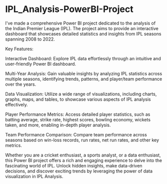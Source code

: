 # IPL_Analysis-PowerBI-Project
I've made a comprehensive Power BI project dedicated to the analysis of the Indian Premier League (IPL). The project aims to provide an interactive dashboard that showcases detailed statistics and insights from IPL seasons spanning 2008 to 2022.

Key Features:

Interactive Dashboard: Explore IPL data effortlessly through an intuitive and user-friendly Power BI dashboard.

Multi-Year Analysis: Gain valuable insights by analyzing IPL statistics across multiple seasons, identifying trends, patterns, and player/team performance over the years.

Data Visualization: Utilize a wide range of visualizations, including charts, graphs, maps, and tables, to showcase various aspects of IPL analysis effectively.

Player Performance Metrics: Access detailed player statistics, such as batting average, strike rate, highest scores, bowling economy, wickets taken, and more, enabling in-depth player analysis.

Team Performance Comparison: Compare team performance across seasons based on win-loss records, run rates, net run rates, and other key metrics.

Whether you are a cricket enthusiast, a sports analyst, or a data enthusiast, this Power BI project offers a rich and engaging experience to delve into the fascinating world of IPL. Unlock hidden insights, make data-driven decisions, and discover exciting trends by leveraging the power of data visualization in IPL Analysis.
